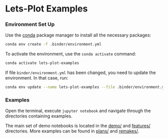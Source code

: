 ﻿# Lets-Plot Examples

### Environment Set Up

Use the [conda](https://docs.conda.io) package manager to install all the necessary packages:

```bash
conda env create -f .binder/environment.yml
```

To activate the environment, use the `conda activate` command:

```bash
conda activate lets-plot-examples
```

If file `binder/environment.yml` has been changed, you need to update the environment. In that case, run:

```bash
conda env update --name lets-plot-examples --file .binder/environment.yml --prune
```

### Examples

Open the terminal, execute `jupyter notebook` and navigate through the directories containing examples.

The main set of demo notebooks is located in the [demo/](demo) and [features/](features) directories. More examples can be found in [plans/](plans) and [remakes/](remakes).